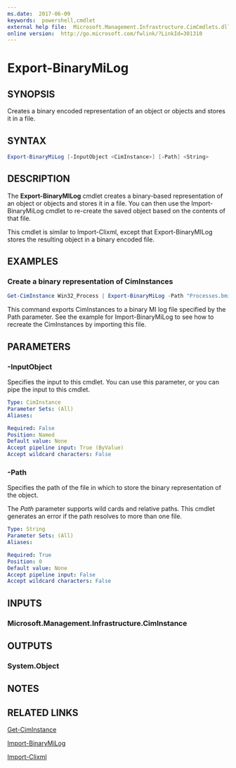 ```yaml
---
ms.date:  2017-06-09
keywords:  powershell,cmdlet
external help file:  Microsoft.Management.Infrastructure.CimCmdlets.dll-Help.xml
online version:  http://go.microsoft.com/fwlink/?LinkId=301310
---
```


# Export-BinaryMiLog

## SYNOPSIS

Creates a binary encoded representation of an object or objects and stores it in a file.

## SYNTAX

```PowerShell
Export-BinaryMiLog [-InputObject <CimInstance>] [-Path] <String>
```

## DESCRIPTION

The **Export-BinaryMILog** cmdlet creates a binary-based representation of an object or objects and stores it in a file.
You can then use the Import-BinaryMiLog cmdlet to re-create the saved object based on the contents of that file.

This cmdlet is similar to Import-Clixml, except that Export-BinaryMILog stores the resulting object in a binary encoded file.

## EXAMPLES

### Create a binary representation of CimInstances

```PowerShell
Get-CimInstance Win32_Process | Export-BinaryMiLog -Path "Processes.bmil"
```

This command exports CimInstances to a binary MI log file specified by the Path parameter.
See the example for Import-BinaryMiLog to see how to recreate the CimInstances by importing this file.

## PARAMETERS

### -InputObject

Specifies the input to this cmdlet.
You can use this parameter, or you can pipe the input to this cmdlet.

```yaml
Type: CimInstance
Parameter Sets: (All)
Aliases:

Required: False
Position: Named
Default value: None
Accept pipeline input: True (ByValue)
Accept wildcard characters: False
```

### -Path

Specifies the path of the file in which to store the binary representation of the object.

The _Path_ parameter supports wild cards and relative paths.
This cmdlet generates an error if the path resolves to more than one file.

```yaml
Type: String
Parameter Sets: (All)
Aliases:

Required: True
Position: 0
Default value: None
Accept pipeline input: False
Accept wildcard characters: False
```

## INPUTS

### Microsoft.Management.Infrastructure.CimInstance


## OUTPUTS

### System.Object

## NOTES

## RELATED LINKS

[Get-CimInstance](get-ciminstance.md)

[Import-BinaryMiLog](import-binarymilog.md)

[Import-Clixml](../microsoft.powershell.utility/import-clixml.md)

